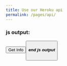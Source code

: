 ```yaml
---
title: Use our Heroku api
permalink: /pages/api/
---
```


<script>
    $("#javascriptOutput").after("I wrote this with Javascript")

    function sendGetRequest(){
        var response = await fetch("https://passapiproject.herokuapp.com/api/v1/Uptime");
        var json = await response.json();
        $("#javascriptOutput").after(json)
    }
    function sendPostRequest(){
        //
    }
    function sendDeleteRequest(){
        //
    }
</script>

### js output:
<button  onClick="sendGetRequest">Get Info<button>
<div id="javascriptOutput"></div>


##### end js output
